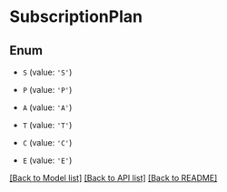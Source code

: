 # SubscriptionPlan


## Enum

* `S` (value: `'S'`)

* `P` (value: `'P'`)

* `A` (value: `'A'`)

* `T` (value: `'T'`)

* `C` (value: `'C'`)

* `E` (value: `'E'`)

[[Back to Model list]](../README.md#documentation-for-models) [[Back to API list]](../README.md#documentation-for-api-endpoints) [[Back to README]](../README.md)


